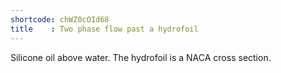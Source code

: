 ```yaml
---
shortcode: chWZ0cOId68
title    : Two phase flow past a hydrofoil
---
```


Silicone oil above water. The hydrofoil is a NACA cross section.